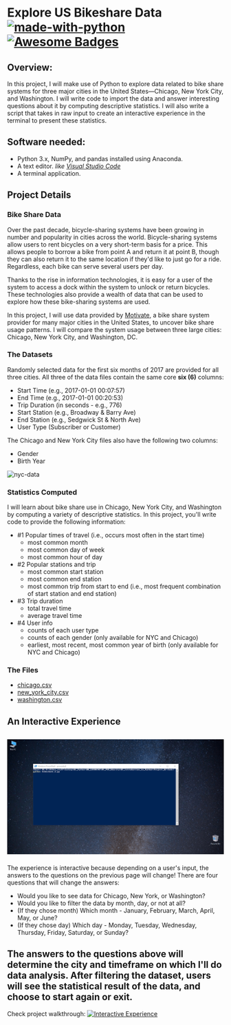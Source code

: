 # Explore US Bikeshare Data [![made-with-python](https://img.shields.io/badge/Made%20with-Python-1f425f.svg)](https://www.python.org/) [![Awesome Badges](https://img.shields.io/badge/badges-awesome-green.svg)](https://github.com/Naereen/badges)


## Overview:
In this project, I will make use of Python to explore data related to bike share systems for three major cities in the United States—Chicago, New York City, and Washington. I will write code to import the data and answer interesting questions about it by computing descriptive statistics. I will also write a script that takes in raw input to create an interactive experience in the terminal to present these statistics.

## Software needed:
- Python 3.x, NumPy, and pandas installed using Anaconda.
- A text editor. *like [Visual Studio Code](https://code.visualstudio.com/)*
- A terminal application.

## Project Details
### Bike Share Data
Over the past decade, bicycle-sharing systems have been growing in number and popularity in cities across the world. Bicycle-sharing systems allow users to rent bicycles on a very short-term basis for a price. This allows people to borrow a bike from point A and return it at point B, though they can also return it to the same location if they'd like to just go for a ride. Regardless, each bike can serve several users per day.

Thanks to the rise in information technologies, it is easy for a user of the system to access a dock within the system to unlock or return bicycles. These technologies also provide a wealth of data that can be used to explore how these bike-sharing systems are used.

In this project, I will use data provided by [Motivate](https://www.motivateco.com/), a bike share system provider for many major cities in the United States, to uncover bike share usage patterns. I will compare the system usage between three large cities: Chicago, New York City, and Washington, DC.

### The Datasets
Randomly selected data for the first six months of 2017 are provided for all three cities. All three of the data files contain the same core **six (6)** columns:

- Start Time (e.g., 2017-01-01 00:07:57)
- End Time (e.g., 2017-01-01 00:20:53)
- Trip Duration (in seconds - e.g., 776)
- Start Station (e.g., Broadway & Barry Ave)
- End Station (e.g., Sedgwick St & North Ave)
- User Type (Subscriber or Customer)

The Chicago and New York City files also have the following two columns:
- Gender
- Birth Year

![nyc-data](https://video.udacity-data.com/topher/2018/March/5aa771dc_nyc-data/nyc-data.png)

### Statistics Computed
I will learn about bike share use in Chicago, New York City, and Washington by computing a variety of descriptive statistics. In this project, you'll write code to provide the following information:

- #1 Popular times of travel (i.e., occurs most often in the start time)
  - most common month
  - most common day of week
  - most common hour of day
- #2 Popular stations and trip
  - most common start station
  - most common end station
  - most common trip from start to end (i.e., most frequent combination of start station and end station)
- #3 Trip duration
  - total travel time
  - average travel time
- #4 User info
  - counts of each user type
  - counts of each gender (only available for NYC and Chicago)
  - earliest, most recent, most common year of birth (only available for NYC and Chicago)
  
### The Files
- [chicago.csv](https://github.com/kfrawee/US-Bikeshare/blob/master/chicago.csv)
- [new_york_city.csv](https://github.com/kfrawee/US-Bikeshare/blob/master/new_york_city.csv)
- [washington.csv](https://github.com/kfrawee/US-Bikeshare/blob/master/washington.csv)

## An Interactive Experience

![](https://github.com/kfrawee/US-Bikeshare/blob/master/BikeShare.gif)
---
The experience is interactive because depending on a user's input, the answers to the questions on the previous page will change! There are four questions that will change the answers:

- Would you like to see data for Chicago, New York, or Washington?
- Would you like to filter the data by month, day, or not at all?
- (If they chose month) Which month - January, February, March, April, May, or June?
- (If they chose day) Which day - Monday, Tuesday, Wednesday, Thursday, Friday, Saturday, or Sunday?

The answers to the questions above will determine the city and timeframe on which I'll do data analysis. After filtering the dataset, users will see the statistical result of the data, and choose to start again or exit.
---
Check project walkthrough:
[![Interactive Experience](https://i.imgur.com/HCi55Am.png)](https://youtu.be/--81WEZH6TQ?t=73 "Bikeshare Project Walkthrough")
